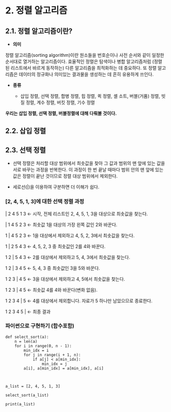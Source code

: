 # 2. 정렬 알고리즘
## 2.1. 정렬 알고리즘이란?
- __의미__

정렬 알고리즘(sorting algorithm)이란 원소들을 번호순이나 사전 순서와 같이 일정한 순서대로 열거하는 알고리즘이다. 효율적인 정렬은 탐색이나 병합 알고리즘처럼 (정렬된 리스트에서 바르게 동작하는) 다른 알고리즘을 최적화하는 데 중요하다. 또 정렬 알고리즘은 데이터의 정규화나 의미있는 결과물을 생성하는 데 흔히 유용하게 쓰인다.

- __종류__

  - 삽입 정렬, 선택 정렬, 합병 정렬, 힙 정렬, 퀵 정렬, 셸 소트, 버블(거품) 정렬, 빗질 정렬, 계수 정렬, 버킷 정렬, 기수 정렬

**우리는 삽입 정렬, 선택 정렬, 버블정렬에 대해 다뤄볼 것이다.**


## 2.2. 삽입 정렬

## 2.3. 선택 정렬
- 선택 정렬은 처리할 대상 범위에서 최솟값을 찾아 그 값과 범위의 맨 앞에 있는 값을 서로 바꾸는 과정을 반복한다. 이 과정이 한 번 끝날 때마다 범위 안의 맨 앞에 있는 값은 정렬이 끝난 것이므로 정렬 대상 범위에서 제외한다.

- 세로선(|)을 이용하여 구분하면 더 이해가 쉽다.

### [2, 4, 5, 1, 3]에 대한 선택 정렬 과정


| 2 4 5 1 3 ← 시작, 전체 리스트인 2, 4, 5, 1, 3을 대상으로 최솟값을 찾는다.

| 1 4 5 2 3 ← 최솟값 1을 대상의 가장 왼쪽 값인 2와 바꾼다.

1 | 4 5 2 3 ← 1을 대상에서 제외하고 4, 5, 2, 3에서 최솟값을 찾는다.

1 | 2 5 4 3 ← 4, 5, 2, 3 중 최솟값인 2를 4와 바꾼다.

1 2 | 5 4 3 ← 2를 대상에서 제외하고 5, 4, 3에서 최솟값을 찾는다.

1 2 | 3 4 5 ← 5, 4, 3 중 최솟값인 3을 5와 바꾼다.

1 2 3 | 4 5 ← 3을 대상에서 제외하고 4, 5에서 최솟값을 찾는다.

1 2 3 | 4 5 ← 최솟값 4를 4와 바꾼다(변화 없음).

1 2 3 4 | 5 ← 4를 대상에서 제외합니다. 자료가 5 하나만 남았으므로 종료한다.

1 2 3 4 5 | ← 최종 결과


### 파이썬으로 구현하기 (함수포함)
```Py
def select_sort(a):
    n = len(a)
    for i in range(0, n - 1):
        min_idx = i
        for j in range(i + 1, n):
            if a[j] < a[min_idx]:
                min_idx = j
        a[i], a[min_idx] = a[min_idx], a[i]



a_list = [2, 4, 5, 1, 3]

select_sort(a_list)

print(a_list)
```
